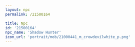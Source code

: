 ```yaml
---
layout: npc
permalink: /21500164

title: Npc
id: '21500164'
npc_name: 'Shadow Hunter'
icon_url: 'portrait/mob/21000441_m_crowdevilwhite_p.png'
---
```

